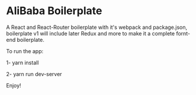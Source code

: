 # AliBaba Boilerplate

A  React and React-Router boilerplate with it's webpack and package.json, boilerplate v1 will include later Redux and more to make it a complete fornt-end boilerplate.

To run the app:

1- yarn install

2- yarn run dev-server

Enjoy!


